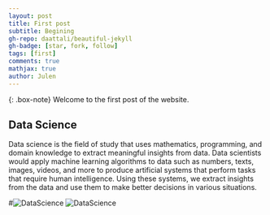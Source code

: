 ```yaml
---
layout: post
title: First post
subtitle: Begining
gh-repo: daattali/beautiful-jekyll
gh-badge: [star, fork, follow]
tags: [first]
comments: true
mathjax: true
author: Julen
---
```


{: .box-note}
Welcome to the first post of the website.

## Data Science

Data science is the field of study that uses mathematics, programming, and domain knowledge to extract meaningful insights from data. Data scientists would apply machine learning algorithms to data such as numbers, texts, images, videos, and more to produce artificial systems that perform tasks that require human intelligence. Using these systems, we extract insights from the data and use them to make better decisions in various situations.

#![DataScience](https://miro.medium.com/v2/resize:fit:730/0*POjH5vv_7t8s8loG)
![DataScience](https://ecampusontario.pressbooks.pub/app/uploads/sites/2109/2021/11/Veen-Diagram.png)

